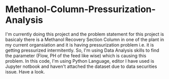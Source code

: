 # Methanol-Column-Pressurization-Analysis
I'm currently doing this project and the problem statement for this project is basicaly there is a Methanol Recovery Section Column in one of the plant in my current organsiation and it is having pressurization problem i.e. it is getting pressurized intermitently. So, I'm using Data Analysis skills to find the parameter (Flow, PH of the feed like wise) which is causing this problem.
In this code, I'm using Python Language, editor I have used is Jupyter notbook and haven't attached the dataset due to data securities issue. 
Have a look.
